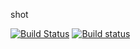 shot

[![Build Status](https://travis-ci.com/chrissimpkins/shot.svg?branch=master)](https://travis-ci.com/chrissimpkins/shot)
[![Build status](https://ci.appveyor.com/api/projects/status/paf0dx7oorelohlx/branch/master?svg=true)](https://ci.appveyor.com/project/chrissimpkins/shot/branch/master)
